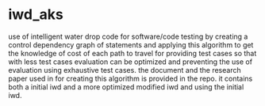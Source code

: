 # iwd_aks
use of intelligent water drop code for software/code testing by creating a control dependency graph of statements and applying this algorithm to get the knowledge of cost of each path to travel for providing test cases so that with less test cases evaluation can be optimized and preventing the use of evaluation using exhaustive test cases.
the document and the research paper used in for creating this algorithm is provided in the repo.
it contains both a initial iwd and a more optimized modified iwd and using the initial iwd.
